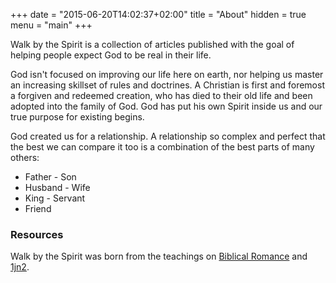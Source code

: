 +++
date = "2015-06-20T14:02:37+02:00"
title = "About"
hidden = true
menu = "main"
+++

Walk by the Spirit is a collection of articles published with the goal of helping people expect God to be real in their life.

God isn't focused on improving our life here on earth, nor helping us master an increasing skillset of rules and doctrines. A Christian is first and foremost a forgiven and redeemed creation, who has died to their old life and been adopted into the family of God. God has put his own Spirit inside us and our true purpose for existing begins.

God created us for a relationship. A relationship so complex and perfect that the best we can compare it too is a combination of the best parts of many others:

- Father - Son
- Husband - Wife
- King - Servant
- Friend


### Resources

Walk by the Spirit was born from the teachings on [Biblical Romance](http://biblicalromance.com) and [1jn2](http://1jn2.com/bible).

